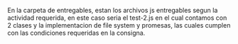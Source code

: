 En la carpeta de entregables, estan los archivos js entregables segun la actividad requerida, en este caso seria el test-2.js en el cual contamos con 2 clases y la implementacion de file system y promesas, las cuales cumplen con las condiciones requeridas en la consigna.